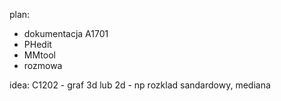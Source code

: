 plan:
- dokumentacja A1701
- PHedit
- MMtool
- rozmowa




idea:
C1202 - graf 3d lub 2d - np rozklad sandardowy, mediana